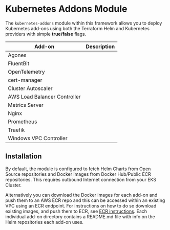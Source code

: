 # Kubernetes Addons Module

The `kubernetes-addons` module within this framework allows you to deploy Kubernetes add-ons using both the Terraform Helm and Kubernetes providers with simple **true/false** flags.

| Add-on    | Description   |
|-----------|-----------------
| Agones |
| FluentBit |
| OpenTelemetry |
| cert-manager |
| Cluster Autoscaler |
| AWS Load Balancer Controller
| Metrics Server |
| Nginx |
| Prometheus |
| Traefik |
| Windows VPC Controller |

## Installation 

By default, the module is configured to fetch Helm Charts from Open Source repositories and Docker images from Docker Hub/Public ECR repositories. This requires outbound Internet connection from your EKS Cluster.  

Alternatively you can download the Docker images for each add-on and push them to an AWS ECR repo and this can be accessed within an existing VPC using an ECR endpoint. For instructions on how to do so download existing images, and push them to ECR, see [ECR instructions](../docs/ecr-instructions.md). Each individual add-on directory contains a README.md file with info on the Helm repositories each add-on uses.